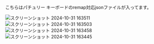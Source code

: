 こちらはパチュリー キーボードのremap対応jsonファイルが入ってます。

![スクリーンショット 2024-10-31 163511](https://github.com/user-attachments/assets/a56935ed-6f1c-451a-99af-066d119e0a13)
![スクリーンショット 2024-10-31 163503](https://github.com/user-attachments/assets/277c19b3-14ae-4411-b49e-658ce6091cf3)
![スクリーンショット 2024-10-31 163458](https://github.com/user-attachments/assets/c3a00615-39c3-40b2-ada7-a9d7500cf10f)
![スクリーンショット 2024-10-31 163445](https://github.com/user-attachments/assets/3b064528-3716-4838-b9e1-59ae7e0ed765)
